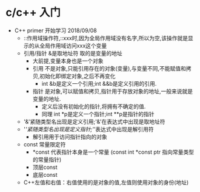 # c/c++ 入门
- C++ primer 开始学习 2018/09/08
    - ::作用域操作符,::xxx时,因为全局作用域没有名字,所以为空,该操作就是显示的从全局作用域访问xxx这个变量
    - 引用/指针 &是取地址符 取的是变量的地址
        - 大前提,变量本身也是一个对象
        - 引用 不是对象,只能引用存在的对象(变量),与变量不同,不能赋值和拷贝,初始化即绑定对象,之后不再变化
            - int &b是定义一个引用;int &&b是定义引用的引用.
        - 指针 是对象,可以赋值和拷贝,指针用于存放对象的地址,一般来说就是变量的地址.
            - 定义后没有初始化的指针,将拥有不确定的值.
            - 同理 int *p是定义一个指针;int **p是指针的指针
    - '&'紧随类型名出现是定义引用;'&'在表达式中出现是取地址符
    - '*'紧随类型名出现是定义指针;'*'表达式中出现是解引用符
        - 解引用用于访问指针指向的对象
    - const 常量限定符
        - *const 代表指针本身是一个常量 (const int *const ptr 指向常量类型的常量指针)
        - 顶层const
        - 底层const
    - C++左值和右值：右值使用的是对象的值,左值则使用对象的身份(地址)
